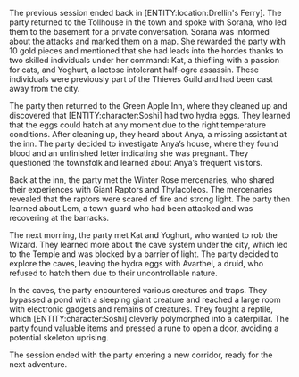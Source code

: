 <p>The previous session ended back in [ENTITY:location:Drellin's Ferry]. The party returned to the Tollhouse in the town and spoke with Sorana, who led them to the basement for a private conversation. Sorana was informed about the attacks and marked them on a map. She rewarded the party with 10 gold pieces and mentioned that she had leads into the hordes thanks to two skilled individuals under her command: Kat, a thiefling with a passion for cats, and Yoghurt, a lactose intolerant half-ogre assassin. These individuals were previously part of the Thieves Guild and had been cast away from the city.</p>

<p>The party then returned to the Green Apple Inn, where they cleaned up and discovered that [ENTITY:character:Soshi] had two hydra eggs. They learned that the eggs could hatch at any moment due to the right temperature conditions. After cleaning up, they heard about Anya, a missing assistant at the inn. The party decided to investigate Anya’s house, where they found blood and an unfinished letter indicating she was pregnant. They questioned the townsfolk and learned about Anya’s frequent visitors.</p>

<p>Back at the inn, the party met the Winter Rose mercenaries, who shared their experiences with Giant Raptors and Thylacoleos. The mercenaries revealed that the raptors were scared of fire and strong light. The party then learned about Lem, a town guard who had been attacked and was recovering at the barracks.</p>

<p>The next morning, the party met Kat and Yoghurt, who wanted to rob the Wizard. They learned more about the cave system under the city, which led to the Temple and was blocked by a barrier of light. The party decided to explore the caves, leaving the hydra eggs with Avarthel, a druid, who refused to hatch them due to their uncontrollable nature.</p>

<p>In the caves, the party encountered various creatures and traps. They bypassed a pond with a sleeping giant creature and reached a large room with electronic gadgets and remains of creatures. They fought a reptile, which [ENTITY:character:Soshi] cleverly polymorphed into a caterpillar. The party found valuable items and pressed a rune to open a door, avoiding a potential skeleton uprising.</p>

<p>The session ended with the party entering a new corridor, ready for the next adventure.</p>
